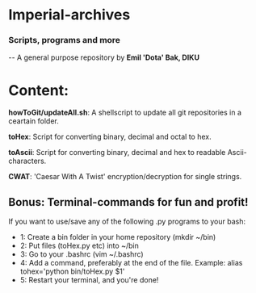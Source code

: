 # Imperial-archives
### Scripts, programs and more
 -- A general purpose repository by **Emil 'Dota' Bak, DIKU**

# Content:
**howToGit/updateAll.sh**: A shellscript to update all git repositories in a ceartain folder.

**toHex**: Script for converting binary, decimal and octal to hex.

**toAscii**: Script for converting binary, decimal and hex to readable Ascii-characters.

**CWAT**: 'Caesar With A Twist' encryption/decryption for single strings.



## Bonus: Terminal-commands for fun and profit!
If you want to use/save any of the following .py programs to your bash:
* 1: Create a bin folder in your home repository (mkdir ~/bin)
* 2: Put files (toHex.py etc) into ~/bin
* 3: Go to your .bashrc (vim ~/.bashrc)
* 4: Add a command, preferably at the end of the file. Example: alias tohex='python bin/toHex.py $1'
* 5: Restart your terminal, and you're done!


